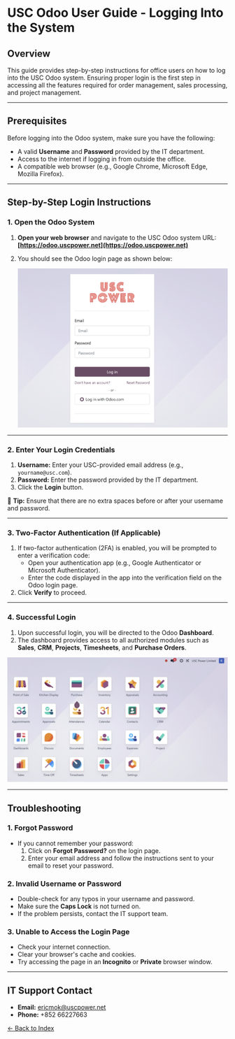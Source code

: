 # USC Odoo User Guide - Logging Into the System  

## Overview  
This guide provides step-by-step instructions for office users on how to log into the USC Odoo system. Ensuring proper login is the first step in accessing all the features required for order management, sales processing, and project management.

---

## Prerequisites  
Before logging into the Odoo system, make sure you have the following:  

- A valid **Username** and **Password** provided by the IT department.  
- Access to the internet if logging in from outside the office.  
- A compatible web browser (e.g., Google Chrome, Microsoft Edge, Mozilla Firefox).  

---

## Step-by-Step Login Instructions  

### 1. Open the Odoo System  

1. **Open your web browser** and navigate to the USC Odoo system URL:  
   **[https://odoo.uscpower.net](https://odoo.uscpower.net)**  

2. You should see the Odoo login page as shown below:  

   ![Odoo Login Page](login_page_screenshot.png)  

---

### 2. Enter Your Login Credentials  

1. **Username:** Enter your USC-provided email address (e.g., `yourname@usc.com`).  
2. **Password:** Enter the password provided by the IT department.  
3. Click the **Login** button.  

📌 **Tip:** Ensure that there are no extra spaces before or after your username and password.  

---

### 3. Two-Factor Authentication (If Applicable)  

1. If two-factor authentication (2FA) is enabled, you will be prompted to enter a verification code:  
   - Open your authentication app (e.g., Google Authenticator or Microsoft Authenticator).  
   - Enter the code displayed in the app into the verification field on the Odoo login page.  
2. Click **Verify** to proceed.  

---

### 4. Successful Login  

1. Upon successful login, you will be directed to the Odoo **Dashboard**.  
2. The dashboard provides access to all authorized modules such as **Sales**, **CRM**, **Projects**, **Timesheets**, and **Purchase Orders**.  

![dashboard](./dashboard.png)

---

## Troubleshooting  

### 1. Forgot Password  

- If you cannot remember your password:  
  1. Click on **Forgot Password?** on the login page.  
  2. Enter your email address and follow the instructions sent to your email to reset your password.  

### 2. Invalid Username or Password  

- Double-check for any typos in your username and password.  
- Make sure the **Caps Lock** is not turned on.  
- If the problem persists, contact the IT support team.  

### 3. Unable to Access the Login Page  

- Check your internet connection.  
- Clear your browser's cache and cookies.  
- Try accessing the page in an **Incognito** or **Private** browser window.  

---

## IT Support Contact  

- **Email:** [ericmok@uscpower.net](mailto:ericmok@uscpower.net)  
- **Phone:** +852 66227663  


[<- Back to Index](../../user-guide.index.md)